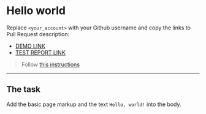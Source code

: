 # Hello world
Replace `<your_account>` with your Github username and copy the links to Pull Request description:
- [DEMO LINK](https://yaro-bey.github.io/layout_hello-world/)
- [TEST REPORT LINK](https://yaro-bey.github.io/layout_hello-world/report/html_report/)

> Follow [this instructions](https://mate-academy.github.io/layout_task-guideline/#how-to-solve-the-layout-tasks-on-github)
___

## The task 
Add the basic page markup and the text `Hello, world!` into the body.